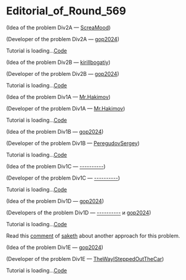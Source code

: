 # Editorial_of_Round_569

(Idea of the problem Div2A — [ScreaMood](https://codeforces.com/profile/ScreaMood "Pupil ScreaMood"))

(Developer of the problem Div2A — [gop2024](https://codeforces.com/profile/gop2024 "Grandmaster gop2024"))

 Tutorial is loading...[Code](https://codeforces.com/https://pastebin.com/VBHHSSxH)

(Idea of the problem Div2B — [kirillbogatiy](https://codeforces.com/profile/kirillbogatiy "Expert kirillbogatiy"))

(Developer of the problem Div2B — [gop2024](https://codeforces.com/profile/gop2024 "Grandmaster gop2024"))

 Tutorial is loading...[Code](https://codeforces.com/https://pastebin.com/bhHsLaS5)

(Idea of the problem Div1A — [Mr.Hakimov](https://codeforces.com/profile/Mr.Hakimov "Expert Mr.Hakimov"))

(Developer of the problem Div1A — [Mr.Hakimov](https://codeforces.com/profile/Mr.Hakimov "Expert Mr.Hakimov"))

 Tutorial is loading...[Code](https://codeforces.com/https://pastebin.com/kxKypDbq)

(Idea of the problem Div1B — [gop2024](https://codeforces.com/profile/gop2024 "Grandmaster gop2024"))

(Developer of the problem Div1B — [PeregudovSergey](https://codeforces.com/profile/PeregudovSergey "Candidate Master PeregudovSergey"))

 Tutorial is loading...[Code](https://codeforces.com/https://pastebin.com/j422DSMn)

(Idea of the problem Div1C — [----------](https://codeforces.com/profile/---------- "Master ----------"))

(Developer of the problem Div1C — [----------](https://codeforces.com/profile/---------- "Master ----------"))

 Tutorial is loading...[Code](https://codeforces.com/https://pastebin.com/j3QeZZma)

(Idea of the problem Div1D — [gop2024](https://codeforces.com/profile/gop2024 "Grandmaster gop2024"))

(Developers of the problem Div1D — [----------](https://codeforces.com/profile/---------- "Master ----------") и [gop2024](https://codeforces.com/profile/gop2024 "Grandmaster gop2024"))

 Tutorial is loading...[Code](https://codeforces.com/https://pastebin.com/geB0YuUd)

Read this [comment](Editorial_of_Round_569.md?#comment-521242) of [saketh](https://codeforces.com/profile/saketh "Grandmaster saketh") about another approach for this problem.

(Idea of the problem Div1E — [gop2024](https://codeforces.com/profile/gop2024 "Grandmaster gop2024"))

(Developer of the problem Div1E — [TheWayISteppedOutTheCar](https://codeforces.com/profile/TheWayISteppedOutTheCar "International Master TheWayISteppedOutTheCar"))

 Tutorial is loading...[Code](https://codeforces.com/https://pastebin.com/MBNScSnA)

